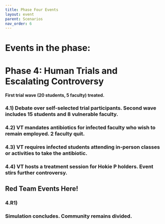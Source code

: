 ```yaml
---
title: Phase Four Events
layout: event
parent: Scenarios
nav_order: 6
---
```

 
# Events in the phase:  
# Phase 4: Human Trials and Escalating Controversy
#### First trial wave (20 students, 5 faculty) treated. 
### 4.1) Debate over self-selected trial participants. Second wave includes 15 students and 8 vulnerable faculty. 
### 4.2) VT mandates antibiotics for infected faculty who wish to remain employed. 2 faculty quit. 
### 4.3) VT requires infected students attending in-person classes or activities to take the antibiotic. 
### 4.4) VT hosts a treatment session for Hokie P holders. Event stirs further controversy. 

## Red Team Events Here!
### 4.R1) 


### Simulation concludes. Community remains divided. 
